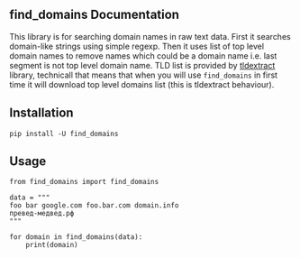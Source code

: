 ## find_domains Documentation

This library is for searching domain names in raw text data. First it searches domain-like strings
using simple regexp. Then it uses list of top level domain names to remove names which could be a
domain name i.e. last segment is not top level domain name. TLD list is provided by
[tldextract](https://github.com/john-kurkowski/tldextract) library, technicall that means that
when you will use `find_domains` in first time it will download top level domains list (this is
tldextract behaviour).

## Installation

`pip install -U find_domains`


## Usage

```
from find_domains import find_domains

data = """
foo bar google.com foo.bar.com domain.info
превед-медвед.рф
"""

for domain in find_domains(data):
    print(domain)
```

